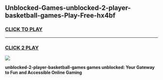 
## Unblocked-Games-unblocked-2-player-basketball-games-Play-Free-hx4bf
<h3>
<a href="https://premium76.site?title=unblocked-2-player-basketball-games&ref=12A">CLICK TO PLAY</a></h3>
<hr>

<h3>
<a href="https://premium76.site?title=unblocked-2-player-basketball-games&ref=12A">CLICK 2 PLAY</a>
  
</h3>

<a href="https://premium76.site?title=unblocked-2-player-basketball-games&ref=12A"><img src="https://clearcache.store/games.png"></a>


**unblocked-2-player-basketball-games games unblocked: Your Gateway to Fun and Accessible Online Gaming**
